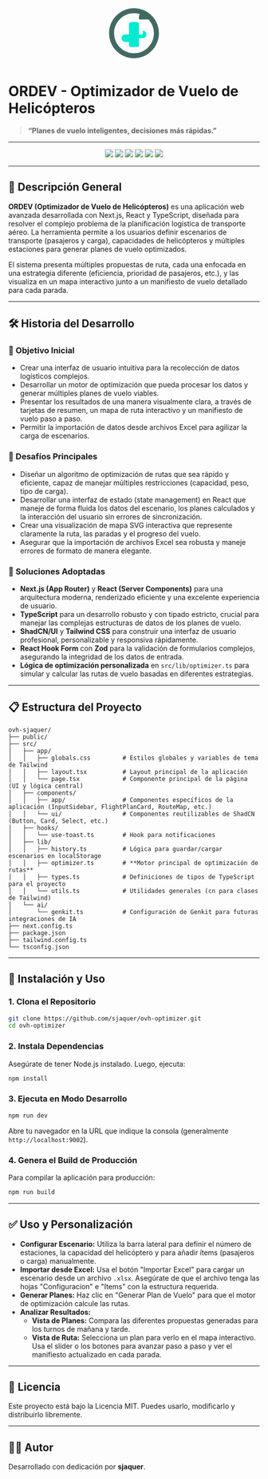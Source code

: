 <p align="center">
  <svg width="120" height="120" viewBox="0 0 24 24" fill="none" xmlns="http://www.w3.org/2000/svg">
    <path d="M12 2C6.48 2 2 6.48 2 12s4.48 10 10 10 10-4.48 10-10S17.52 2 12 2zm0 18c-4.41 0-8-3.59-8-8s3.59-8 8-8 8 3.59 8 8-3.59 8-8 8z" fill="#436964"/>
    <path d="M15.5 12.5H14v-4c0-.55-.45-1-1-1h-2c-.55 0-1 .45-1 1v4h-1.5c-.83 0-1.5.67-1.5 1.5v0c0 .83.67 1.5 1.5 1.5h1.5v1.5c0 .28.22.5.5.5h3c.28 0 .5-.22.5-.5V14h1.5c.83 0 1.5-.67 1.5-1.5v0c0-.83-.67-1.5-1.5-1.5z" fill="#00EBD1"/>
    <path d="M16 3.5c-1.1 0-2 .9-2 2v1h4v-1c0-1.1-.9-2-2-2z" fill="#436964"/>
  </svg>
</p>

# ORDEV - Optimizador de Vuelo de Helicópteros

> **“Planes de vuelo inteligentes, decisiones más rápidas.”**

---

<p align="center">
  <img src="https://img.shields.io/badge/Next.js-15.x-black?logo=nextdotjs&logoColor=white" />
  <img src="https://img.shields.io/badge/React-18.x-blue?logo=react&logoColor=white" />
  <img src="https://img.shields.io/badge/TypeScript-5.x-blue?logo=typescript&logoColor=white" />
  <img src="https://img.shields.io/badge/TailwindCSS-3.x-teal?logo=tailwindcss&logoColor=white" />
  <img src="https://img.shields.io/badge/Genkit-1.x-orange?logo=google&logoColor=white" />
  <img src="https://img.shields.io/badge/License-MIT-green" />
</p>

---

## 🧠 Descripción General

**ORDEV (Optimizador de Vuelo de Helicópteros)** es una aplicación web avanzada desarrollada con Next.js, React y TypeScript, diseñada para resolver el complejo problema de la planificación logística de transporte aéreo. La herramienta permite a los usuarios definir escenarios de transporte (pasajeros y carga), capacidades de helicópteros y múltiples estaciones para generar planes de vuelo optimizados.

El sistema presenta múltiples propuestas de ruta, cada una enfocada en una estrategia diferente (eficiencia, prioridad de pasajeros, etc.), y las visualiza en un mapa interactivo junto a un manifiesto de vuelo detallado para cada parada.

---

## 🛠️ Historia del Desarrollo

### 🔹 Objetivo Inicial

*   Crear una interfaz de usuario intuitiva para la recolección de datos logísticos complejos.
*   Desarrollar un motor de optimización que pueda procesar los datos y generar múltiples planes de vuelo viables.
*   Presentar los resultados de una manera visualmente clara, a través de tarjetas de resumen, un mapa de ruta interactivo y un manifiesto de vuelo paso a paso.
*   Permitir la importación de datos desde archivos Excel para agilizar la carga de escenarios.

### 🔹 Desafíos Principales

*   Diseñar un algoritmo de optimización de rutas que sea rápido y eficiente, capaz de manejar múltiples restricciones (capacidad, peso, tipo de carga).
*   Desarrollar una interfaz de estado (state management) en React que maneje de forma fluida los datos del escenario, los planes calculados y la interacción del usuario sin errores de sincronización.
*   Crear una visualización de mapa SVG interactiva que represente claramente la ruta, las paradas y el progreso del vuelo.
*   Asegurar que la importación de archivos Excel sea robusta y maneje errores de formato de manera elegante.

### 🔹 Soluciones Adoptadas

*   **Next.js (App Router)** y **React (Server Components)** para una arquitectura moderna, renderizado eficiente y una excelente experiencia de usuario.
*   **TypeScript** para un desarrollo robusto y con tipado estricto, crucial para manejar las complejas estructuras de datos de los planes de vuelo.
*   **ShadCN/UI** y **Tailwind CSS** para construir una interfaz de usuario profesional, personalizable y responsiva rápidamente.
*   **React Hook Form** con **Zod** para la validación de formularios complejos, asegurando la integridad de los datos de entrada.
*   **Lógica de optimización personalizada** en `src/lib/optimizer.ts` para simular y calcular las rutas de vuelo basadas en diferentes estrategias.

---

## 📋 Estructura del Proyecto

```
ovh-sjaquer/
├── public/
├── src/
│   ├── app/
│   │   ├── globals.css         # Estilos globales y variables de tema de Tailwind
│   │   ├── layout.tsx          # Layout principal de la aplicación
│   │   └── page.tsx            # Componente principal de la página (UI y lógica central)
│   ├── components/
│   │   ├── app/                # Componentes específicos de la aplicación (InputSidebar, FlightPlanCard, RouteMap, etc.)
│   │   └── ui/                 # Componentes reutilizables de ShadCN (Button, Card, Select, etc.)
│   ├── hooks/
│   │   └── use-toast.ts        # Hook para notificaciones
│   ├── lib/
│   │   ├── history.ts          # Lógica para guardar/cargar escenarios en localStorage
│   │   ├── optimizer.ts        # **Motor principal de optimización de rutas**
│   │   ├── types.ts            # Definiciones de tipos de TypeScript para el proyecto
│   │   └── utils.ts            # Utilidades generales (cn para clases de Tailwind)
│   └── ai/
│       └── genkit.ts           # Configuración de Genkit para futuras integraciones de IA
├── next.config.ts
├── package.json
├── tailwind.config.ts
└── tsconfig.json
```

---

## 💾 Instalación y Uso

### 1. Clona el Repositorio

```bash
git clone https://github.com/sjaquer/ovh-optimizer.git
cd ovh-optimizer
```

### 2. Instala Dependencias

Asegúrate de tener Node.js instalado. Luego, ejecuta:

```bash
npm install
```

### 3. Ejecuta en Modo Desarrollo

```bash
npm run dev
```

Abre tu navegador en la URL que indique la consola (generalmente `http://localhost:9002`).

### 4. Genera el Build de Producción

Para compilar la aplicación para producción:

```bash
npm run build
```

---

## ✅ Uso y Personalización

*   **Configurar Escenario:** Utiliza la barra lateral para definir el número de estaciones, la capacidad del helicóptero y para añadir ítems (pasajeros o carga) manualmente.
*   **Importar desde Excel:** Usa el botón "Importar Excel" para cargar un escenario desde un archivo `.xlsx`. Asegúrate de que el archivo tenga las hojas "Configuracion" e "Items" con la estructura requerida.
*   **Generar Planes:** Haz clic en "Generar Plan de Vuelo" para que el motor de optimización calcule las rutas.
*   **Analizar Resultados:**
    *   **Vista de Planes:** Compara las diferentes propuestas generadas para los turnos de mañana y tarde.
    *   **Vista de Ruta:** Selecciona un plan para verlo en el mapa interactivo. Usa el slider o los botones para avanzar paso a paso y ver el manifiesto actualizado en cada parada.

---

## 📝 Licencia

Este proyecto está bajo la Licencia MIT. Puedes usarlo, modificarlo y distribuirlo libremente.

---

## 👨‍💻 Autor

Desarrollado con dedicación por **sjaquer**.
